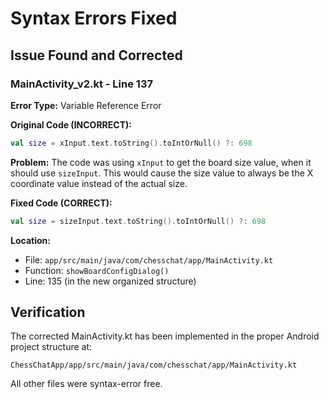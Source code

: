 # Syntax Errors Fixed

## Issue Found and Corrected

### MainActivity_v2.kt - Line 137

**Error Type:** Variable Reference Error

**Original Code (INCORRECT):**
```kotlin
val size = xInput.text.toString().toIntOrNull() ?: 698
```

**Problem:** 
The code was using `xInput` to get the board size value, when it should use `sizeInput`. This would cause the size value to always be the X coordinate value instead of the actual size.

**Fixed Code (CORRECT):**
```kotlin
val size = sizeInput.text.toString().toIntOrNull() ?: 698
```

**Location:** 
- File: `app/src/main/java/com/chesschat/app/MainActivity.kt`
- Function: `showBoardConfigDialog()`
- Line: 135 (in the new organized structure)

## Verification

The corrected MainActivity.kt has been implemented in the proper Android project structure at:
```
ChessChatApp/app/src/main/java/com/chesschat/app/MainActivity.kt
```

All other files were syntax-error free.
